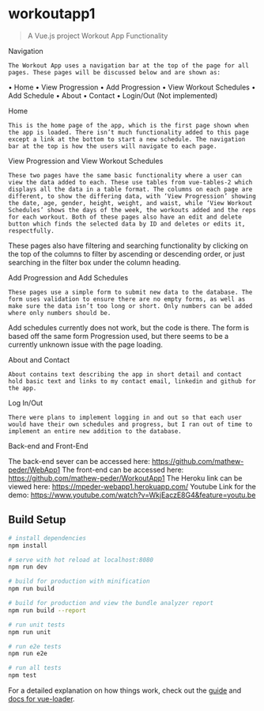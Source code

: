 # workoutapp1

> A Vue.js project
Workout App Functionality

Navigation

	The Workout App uses a navigation bar at the top of the page for all pages. These pages will be discussed below and are shown as:
•	Home
•	View Progression
•	Add Progression
•	View Workout Schedules
•	Add Schedule
•	About
•	Contact
•	Login/Out (Not implemented)

Home

	This is the home page of the app, which is the first page shown when the app is loaded. There isn’t much functionality added to this page except a link at the bottom to start a new schedule. The navigation bar at the top is how the users will navigate to each page.

View Progression and View Workout Schedules

	These two pages have the same basic functionality where a user can view the data added to each. These use tables from vue-tables-2 which displays all the data in a table format. The columns on each page are different, to show the differing data, with ‘View Progression’ showing the date, age, gender, height, weight, and waist, while ‘View Workout Schedules’ shows the days of the week, the workouts added and the reps for each workout. Both of these pages also have an edit and delete button which finds the selected data by ID and deletes or edits it, respectfully.

These pages also have filtering and searching functionality by clicking on the top of the columns to filter by ascending or descending order, or just searching in the filter box under the column heading.


Add Progression and Add Schedules

	These pages use a simple form to submit new data to the database. The form uses validation to ensure there are no empty forms, as well as make sure the data isn’t too long or short. Only numbers can be added where only numbers should be.

Add schedules currently does not work, but the code is there. The form is based off the same form Progression used, but there seems to be a currently unknown issue with the page loading.

About and Contact

	About contains text describing the app in short detail and contact hold basic text and links to my contact email, linkedin and github for the app.

Log In/Out

	There were plans to implement logging in and out so that each user would have their own schedules and progress, but I ran out of time to implement an entire new addition to the database.

Back-end and Front-End

The back-end sever can be accessed here: https://github.com/mathew-peder/WebApp1 
The front-end can be accessed here: https://github.com/mathew-peder/WorkoutApp1 
The Heroku link can be viewed here: https://mpeder-webapp1.herokuapp.com/ 
Youtube Link for the demo: https://www.youtube.com/watch?v=WkjEaczE8G4&feature=youtu.be


## Build Setup

``` bash
# install dependencies
npm install

# serve with hot reload at localhost:8080
npm run dev

# build for production with minification
npm run build

# build for production and view the bundle analyzer report
npm run build --report

# run unit tests
npm run unit

# run e2e tests
npm run e2e

# run all tests
npm test
```

For a detailed explanation on how things work, check out the [guide](http://vuejs-templates.github.io/webpack/) and [docs for vue-loader](http://vuejs.github.io/vue-loader).
